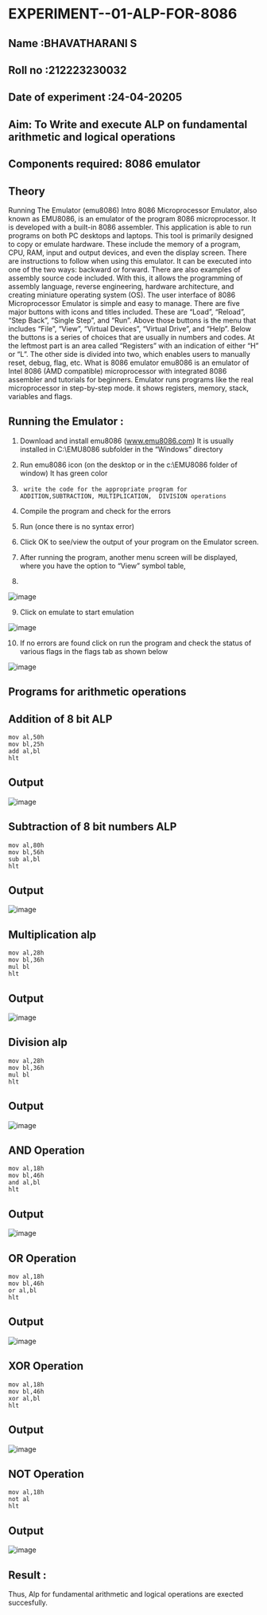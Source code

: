 # EXPERIMENT--01-ALP-FOR-8086

## Name :BHAVATHARANI S
## Roll no :212223230032
## Date of experiment :24-04-20205

## Aim: To Write and execute ALP on fundamental arithmetic and logical operations
## Components required: 8086  emulator 
## Theory 
Running The Emulator (emu8086) Intro 8086 Microprocessor Emulator, also known as EMU8086, is an emulator of the program 8086 microprocessor. It is developed with a built-in 8086 assembler. This application is able to run programs on both PC desktops and laptops. This tool is primarily designed to copy or emulate hardware. These include the memory of a program, CPU, RAM, input and output devices, and even the display screen. There are instructions to follow when using this emulator. It can be executed into one of the two ways: backward or forward. There are also examples of assembly source code included. With this, it allows the programming of assembly language, reverse engineering, hardware architecture, and creating miniature operating system (OS). The user interface of 8086 Microprocessor Emulator is simple and easy to manage. There are five major buttons with icons and titles included. These are “Load”, “Reload”, “Step Back”, “Single Step”, and “Run”. Above those buttons is the menu that includes “File”, “View”, “Virtual Devices”, “Virtual Drive”, and “Help”. Below the buttons is a series of choices that are usually in numbers and codes. At the leftmost part is an area called “Registers” with an indication of either “H” or “L”. The other side is divided into two, which enables users to manually reset, debug, flag, etc. What is 8086 emulator emu8086 is an emulator of Intel 8086 (AMD compatible) microprocessor with integrated 8086 assembler and tutorials for beginners. Emulator runs programs like the real microprocessor in step-by-step mode. it shows registers, memory, stack, variables and flags.


 ## Running the Emulator :
1.	Download and install emu8086 (www.emu8086.com) It is usually installed in C:\EMU8086 subfolder in the “Windows” directory
2.	  Run  emu8086 icon (on the desktop or in the c:\EMU8086 folder of window) It has green color 
 
 
3.		write the code for the appropriate program for ADDITION,SUBTRACTION, MULTIPLICATION,  DIVISION operations 

4.	 Compile the program and check for the errors 
5.	Run (once there is no syntax error) 

6.	Click OK to see/view the output of your program on the Emulator screen. 


7.	After running the program, another menu screen will be displayed, where you have the option to “View” symbol table,
8.	 


![image](https://user-images.githubusercontent.com/36288975/189273263-d65baae9-4b8f-4723-afb3-c0ffa4052b04.png)











9.	Click on emulate to start emulation 








![image](https://user-images.githubusercontent.com/36288975/189273273-9bb36ec1-e2e8-4892-8d35-37707332bfdc.png)








10.	If no errors are found click on run the program and check the status of various flags in the flags tab as shown below 






![image](https://user-images.githubusercontent.com/36288975/189273277-113a2a33-4a40-4ff8-95a5-ecd3a1f504fe.png)







## Programs for arithmetic  operations

## Addition  of 8 bit ALP 
```
mov al,50h
mov bl,25h
add al,bl
hlt

```

## Output  
![image](https://github.com/user-attachments/assets/5e456fc4-b634-411d-8e51-f907a0fb093d)


## Subtraction   of 8 bit numbers  ALP 
```
mov al,80h
mov bl,56h
sub al,bl
hlt
```
## Output  
![image](https://github.com/user-attachments/assets/3bec4a42-bc63-4055-bf3d-2ac152544d2d)


## Multiplication alp
```
mov al,28h
mov bl,36h
mul bl
hlt
```
 ## Output  
![image](https://github.com/user-attachments/assets/adf65ab9-5493-4f03-88a8-c666ada06904)


## Division alp 
```
mov al,28h
mov bl,36h
mul bl
hlt
```
## Output  
![image](https://github.com/user-attachments/assets/a38c3af4-9072-47d6-9a3d-042f81c54724)


## AND Operation
```
mov al,18h
mov bl,46h
and al,bl
hlt
```
## Output
![image](https://github.com/user-attachments/assets/c28be218-e458-44f1-ae0d-e9f2676b97be)

## OR Operation
```
mov al,18h
mov bl,46h
or al,bl
hlt
```
## Output
![image](https://github.com/user-attachments/assets/9044a58b-e055-499d-8a71-9fac6c137949)


## XOR Operation
```
mov al,18h
mov bl,46h
xor al,bl
hlt
```
## Output
![image](https://github.com/user-attachments/assets/70379233-4799-4386-87ee-7ca1e6cdbac5)

## NOT Operation
```
mov al,18h
not al
hlt
```
## Output
![image](https://github.com/user-attachments/assets/c8d66cd4-8700-4f91-a608-0239f9dd1977)


## Result :
Thus, Alp for fundamental arithmetic and logical operations are exected succesfully. 








